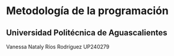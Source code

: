 # Metodología de la programación
## Universidad Politécnica de Aguascalientes

Vanessa Nataly Ríos Rodríguez
UP240279
